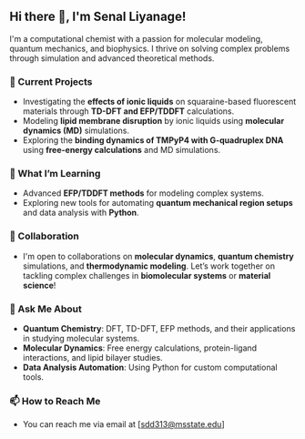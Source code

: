 ## Hi there 👋, I'm Senal Liyanage!

I'm a computational chemist with a passion for molecular modeling, quantum mechanics, and biophysics. I thrive on solving complex problems through simulation and advanced theoretical methods.

### 🔭 Current Projects
- Investigating the **effects of ionic liquids** on squaraine-based fluorescent materials through **TD-DFT and EFP/TDDFT** calculations.
- Modeling **lipid membrane disruption** by ionic liquids using **molecular dynamics (MD)** simulations.
- Exploring the **binding dynamics of TMPyP4 with G-quadruplex DNA** using **free-energy calculations** and MD simulations.

### 🌱 What I’m Learning
- Advanced **EFP/TDDFT methods** for modeling complex systems.
- Exploring new tools for automating **quantum mechanical region setups** and data analysis with **Python**.

### 👯 Collaboration
- I'm open to collaborations on **molecular dynamics**, **quantum chemistry** simulations, and **thermodynamic modeling**. Let’s work together on tackling complex challenges in **biomolecular systems** or **material science**!

### 💬 Ask Me About
- **Quantum Chemistry**: DFT, TD-DFT, EFP methods, and their applications in studying molecular systems.
- **Molecular Dynamics**: Free energy calculations, protein-ligand interactions, and lipid bilayer studies.
- **Data Analysis Automation**: Using Python for custom computational tools.

### 📫 How to Reach Me
- You can reach me via email at [sdd313@msstate.edu]

